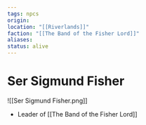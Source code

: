 ```yaml
---
tags: npcs
origin: 
location: "[[Riverlands]]"
faction: "[[The Band of the Fisher Lord]]"
aliases: 
status: alive
---
```


# Ser Sigmund Fisher
![[Ser Sigmund Fisher.png]]

- Leader of [[The Band of the Fisher Lord]]